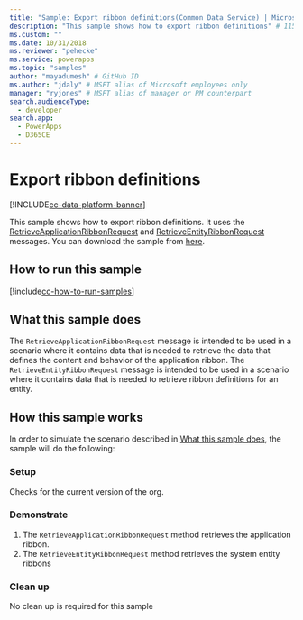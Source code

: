 ```yaml
---
title: "Sample: Export ribbon definitions(Common Data Service) | Microsoft Docs" # Intent and product brand in a unique string of 43-59 chars including spaces
description: "This sample shows how to export ribbon definitions" # 115-145 characters including spaces. This abstract displays in the search result.
ms.custom: ""
ms.date: 10/31/2018
ms.reviewer: "pehecke"
ms.service: powerapps
ms.topic: "samples"
author: "mayadumesh" # GitHub ID
ms.author: "jdaly" # MSFT alias of Microsoft employees only
manager: "ryjones" # MSFT alias of manager or PM counterpart
search.audienceType: 
  - developer
search.app: 
  - PowerApps
  - D365CE
---
```

# Export ribbon definitions

[!INCLUDE[cc-data-platform-banner](../../../../includes/cc-data-platform-banner.md)]

This sample shows how to export ribbon definitions. It uses the [RetrieveApplicationRibbonRequest](https://docs.microsoft.com/dotnet/api/microsoft.crm.sdk.messages.retrieveapplicationribbonrequest?view=dynamics-general-ce-9) and [RetrieveEntityRibbonRequest](https://docs.microsoft.com/dotnet/api/microsoft.crm.sdk.messages.retrieveentityribbonrequest?view=dynamics-general-ce-9) messages. You can download the sample from [here](https://github.com/microsoft/PowerApps-Samples/tree/master/cds/orgsvc/C%23/ExportRibbonDefinitions).


## How to run this sample

[!include[cc-how-to-run-samples](../../includes/cc-how-to-run-samples.md)]

## What this sample does

The `RetrieveApplicationRibbonRequest` message is intended to be used in a scenario where it contains data that is needed to retrieve the data that defines the content and behavior of the application ribbon. The `RetrieveEntityRibbonRequest` message is intended to be used in a scenario where it contains data that is needed to retrieve ribbon definitions for an entity.

## How this sample works

In order to simulate the scenario described in [What this sample does](#what-this-sample-does), the sample will do the following:

### Setup

Checks for the current version of the org.

### Demonstrate

1. The `RetrieveApplicationRibbonRequest` method retrieves the application ribbon.
2. The `RetrieveEntityRibbonRequest` method retrieves the system entity ribbons

### Clean up

No clean up is required for this sample
